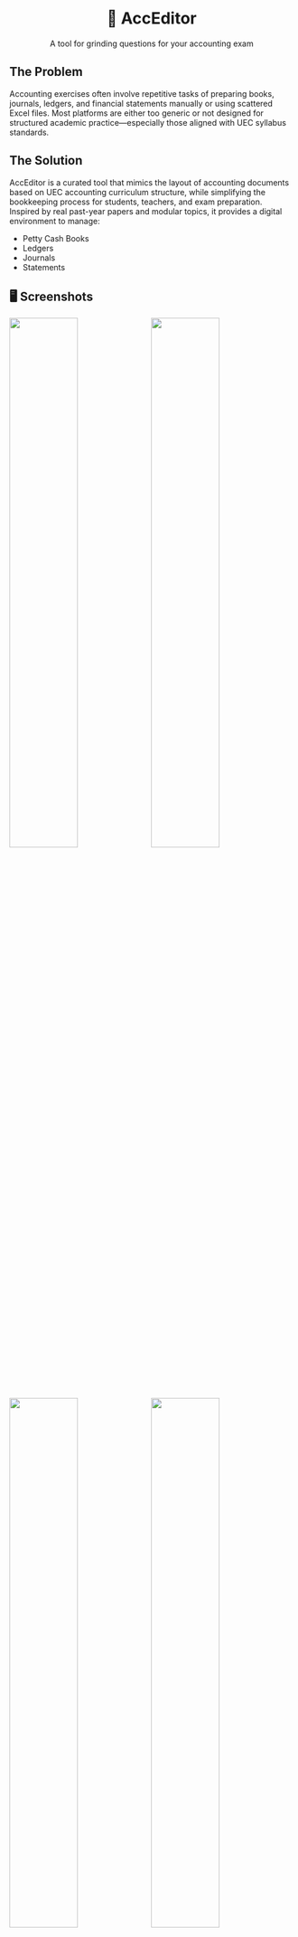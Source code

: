 <center>
  <h1 align="center">🧮 AccEditor</h1></center>
  <p align="center">A tool for grinding questions for your accounting exam</p>
</center>

## The Problem

Accounting exercises often involve repetitive tasks of preparing books, journals, ledgers, and financial statements manually or using scattered Excel files. Most platforms are either too generic or not designed for structured academic practice—especially those aligned with UEC syllabus standards.

## The Solution

AccEditor is a curated tool that mimics the layout of accounting documents based on UEC accounting curriculum structure, while simplifying the bookkeeping process for students, teachers, and exam preparation. Inspired by real past-year papers and modular topics, it provides a digital environment to manage:

- Petty Cash Books
- Ledgers
- Journals
- Statements

## 🖥 Screenshots

<div>
<img width="49%" alt="" src="https://github.com/user-attachments/assets/35c470e9-a1a4-4663-a3aa-dc9a15728e90" />
<img width="49%" alt="" src="https://github.com/user-attachments/assets/419b53a1-c860-4216-be49-dc08cb58386f" />
<img width="49%" alt="" src="https://github.com/user-attachments/assets/70e70528-bc32-474c-b243-5c54721b589d" />
<img width="49%" alt="" src="https://github.com/user-attachments/assets/444c0f37-985c-4018-8bf0-08448ccf5d8f" />
<img width="49%" alt="" src="https://github.com/user-attachments/assets/4ab4cc90-967b-495e-b2c6-54737804daeb" />
<img width="49%" alt="" src="https://github.com/user-attachments/assets/8c34726b-d20a-4214-a8e6-5f7d95e09ee5" />
</div>


## 🔬 Technologies Used 

![skills](https://img.shields.io/badge/-TYPESCRIPT-FF0000?style=for-the-badge&logo=typescript&logoColor=white&color=3178C6)
![skills](https://img.shields.io/badge/-JAVASCRIPT-FFFFFF?style=for-the-badge&logo=javascript&logoColor=white&color=yellow)
![skills](https://img.shields.io/badge/-HTML-FF0000?style=for-the-badge&logo=html5&logoColor=white&color=orange)
![skills](https://img.shields.io/badge/-CSS-FF0000?style=for-the-badge&logo=css3&logoColor=white&color=blue)
![skills](https://img.shields.io/badge/-TAILWIND_CSS-FF0000?style=for-the-badge&logo=tailwindcss&logoColor=white&color=teal)
![skills](https://img.shields.io/badge/-REACT_JS-FF0000?style=for-the-badge&logo=react&logoColor=white&color=skyblue)
![skills](https://img.shields.io/badge/-NODE_JS-FF0000?style=for-the-badge&logo=node.js&logoColor=white&color=green)
![skills](https://img.shields.io/badge/-EXPRESS_JS-FF0000?style=for-the-badge&logo=express&logoColor=white&color=black)

## ⌨️ Setup

If you want to run the website on your local machine:
1. Clone the repository: `git clone https://github.com/melvinchia3636/accEditor`.
3. Install dependencies for both backend and frontend using your desired package manager.
4. `npm dev` for frontend and `npm nodemon src/index.js` for backend.
5. Enjoy!

## 📈 Status

This project is completed. If any bugs are found, please file an issue here, and I'll resolve it ASAP. Feel free to contribute to the project as well.

## 💡 Inspirations 

Thanks to my high school.

## 📄 License

Made with 🖤 by Melvin Chia.<br/>
Licensed under MIT.
